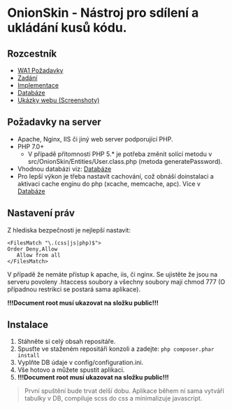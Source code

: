 # OnionSkin - Nástroj pro sdílení a ukládání kusů kódu.
## Rozcestník
 * [WA1 Požadavky](WA1Requirements.md)
 * [Zadání](About.md)
 * [Implementace](Implementace.md)
 * [Databáze](Database.md)
 * [Ukázky webu (Screenshoty)](Screenshots.md)
## Požadavky na server
 * Apache, Nginx, IIS či jiný web server podporující PHP.
 * PHP 7.0+
   * V případě přítomnosti PHP 5.* je potřeba změnit solící metodu v src/OnionSkin/Entities/User.class.php (metoda generatePassword).
 * Vhodnou databázi viz: [Databáze](Database.md#Druh_databáze)
 * Pro lepší výkon je třeba nastavit cachování, což obnáší doinstalaci a aktivaci cache enginu do php (xcache, memcache, apc). Více v [Databáze](Database.md#Cachování)   

## Nastavení práv
Z hlediska bezpečnosti je nejlepší nastavit:
```
<FilesMatch "\.(css|js|php)$">
Order Deny,Allow
   Allow from all
</FilesMatch>
```
V případě že nemáte přístup k apache, iis, či nginx. Se ujistěte že jsou na serveru povoleny .htaccess soubory a všechny soubory mají chmod 777 (O případnou restrikci se postará sama aplikace).

**!!!Document root musí ukazovat na složku public!!!**

## Instalace 
 1. Stáhněte si celý obsah repositáře.
 2. Spusťte ve staženém repositáři konzoli a zadejte: ```php composer.phar install```
 3. Vyplňte DB údaje v config/configuration.ini.
 4. Vše hotovo a můžete spustit aplikaci.
 5. **!!!Document root musí ukazovat na složku public!!!**


> První spuštění bude trvat delší dobu. Aplikace během ní sama vytváří tabulky v DB, compiluje scss do css a minimalizuje javascript.


